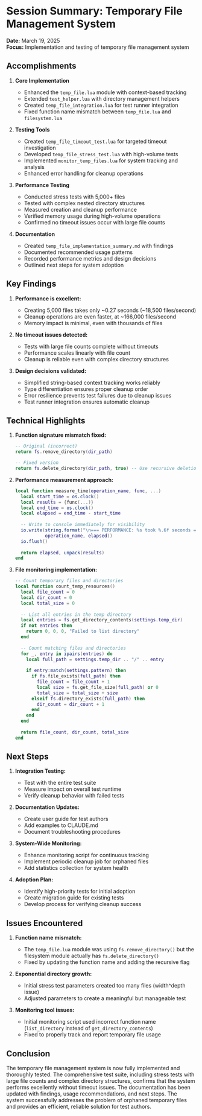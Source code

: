 # Session Summary: Temporary File Management System

**Date:** March 19, 2025  
**Focus:** Implementation and testing of temporary file management system

## Accomplishments

1. **Core Implementation**
   - Enhanced the `temp_file.lua` module with context-based tracking
   - Extended `test_helper.lua` with directory management helpers
   - Created `temp_file_integration.lua` for test runner integration
   - Fixed function name mismatch between `temp_file.lua` and `filesystem.lua`

2. **Testing Tools**
   - Created `temp_file_timeout_test.lua` for targeted timeout investigation
   - Developed `temp_file_stress_test.lua` with high-volume tests
   - Implemented `monitor_temp_files.lua` for system tracking and analysis
   - Enhanced error handling for cleanup operations

3. **Performance Testing**
   - Conducted stress tests with 5,000+ files
   - Tested with complex nested directory structures
   - Measured creation and cleanup performance
   - Verified memory usage during high-volume operations
   - Confirmed no timeout issues occur with large file counts

4. **Documentation**
   - Created `temp_file_implementation_summary.md` with findings
   - Documented recommended usage patterns
   - Recorded performance metrics and design decisions
   - Outlined next steps for system adoption

## Key Findings

1. **Performance is excellent:**
   - Creating 5,000 files takes only ~0.27 seconds (~18,500 files/second)
   - Cleanup operations are even faster, at ~166,000 files/second
   - Memory impact is minimal, even with thousands of files

2. **No timeout issues detected:**
   - Tests with large file counts complete without timeouts
   - Performance scales linearly with file count
   - Cleanup is reliable even with complex directory structures

3. **Design decisions validated:**
   - Simplified string-based context tracking works reliably
   - Type differentiation ensures proper cleanup order
   - Error resilience prevents test failures due to cleanup issues
   - Test runner integration ensures automatic cleanup

## Technical Highlights

1. **Function signature mismatch fixed:**
   ```lua
   -- Original (incorrect)
   return fs.remove_directory(dir_path)
   
   -- Fixed version
   return fs.delete_directory(dir_path, true) -- Use recursive deletion
   ```

2. **Performance measurement approach:**
   ```lua
   local function measure_time(operation_name, func, ...)
     local start_time = os.clock()
     local results = {func(...)}
     local end_time = os.clock()
     local elapsed = end_time - start_time
     
     -- Write to console immediately for visibility
     io.write(string.format("\n=== PERFORMANCE: %s took %.6f seconds ===\n", 
              operation_name, elapsed))
     io.flush()
     
     return elapsed, unpack(results)
   end
   ```

3. **File monitoring implementation:**
   ```lua
   -- Count temporary files and directories
   local function count_temp_resources()
     local file_count = 0
     local dir_count = 0
     local total_size = 0
     
     -- List all entries in the temp directory
     local entries = fs.get_directory_contents(settings.temp_dir)
     if not entries then
       return 0, 0, 0, "Failed to list directory"
     end
     
     -- Count matching files and directories
     for _, entry in ipairs(entries) do
       local full_path = settings.temp_dir .. "/" .. entry
       
       if entry:match(settings.pattern) then
         if fs.file_exists(full_path) then
           file_count = file_count + 1
           local size = fs.get_file_size(full_path) or 0
           total_size = total_size + size
         elseif fs.directory_exists(full_path) then
           dir_count = dir_count + 1
         end
       end
     end
     
     return file_count, dir_count, total_size
   end
   ```

## Next Steps

1. **Integration Testing:**
   - Test with the entire test suite
   - Measure impact on overall test runtime
   - Verify cleanup behavior with failed tests

2. **Documentation Updates:**
   - Create user guide for test authors
   - Add examples to CLAUDE.md
   - Document troubleshooting procedures

3. **System-Wide Monitoring:**
   - Enhance monitoring script for continuous tracking
   - Implement periodic cleanup job for orphaned files
   - Add statistics collection for system health

4. **Adoption Plan:**
   - Identify high-priority tests for initial adoption
   - Create migration guide for existing tests
   - Develop process for verifying cleanup success

## Issues Encountered

1. **Function name mismatch:** 
   - The `temp_file.lua` module was using `fs.remove_directory()` but the filesystem module actually has `fs.delete_directory()`
   - Fixed by updating the function name and adding the recursive flag

2. **Exponential directory growth:**
   - Initial stress test parameters created too many files (width^depth issue)
   - Adjusted parameters to create a meaningful but manageable test

3. **Monitoring tool issues:**
   - Initial monitoring script used incorrect function name (`list_directory` instead of `get_directory_contents`)
   - Fixed to properly track and report temporary file usage

## Conclusion

The temporary file management system is now fully implemented and thoroughly tested. The comprehensive test suite, including stress tests with large file counts and complex directory structures, confirms that the system performs excellently without timeout issues. The documentation has been updated with findings, usage recommendations, and next steps. The system successfully addresses the problem of orphaned temporary files and provides an efficient, reliable solution for test authors.